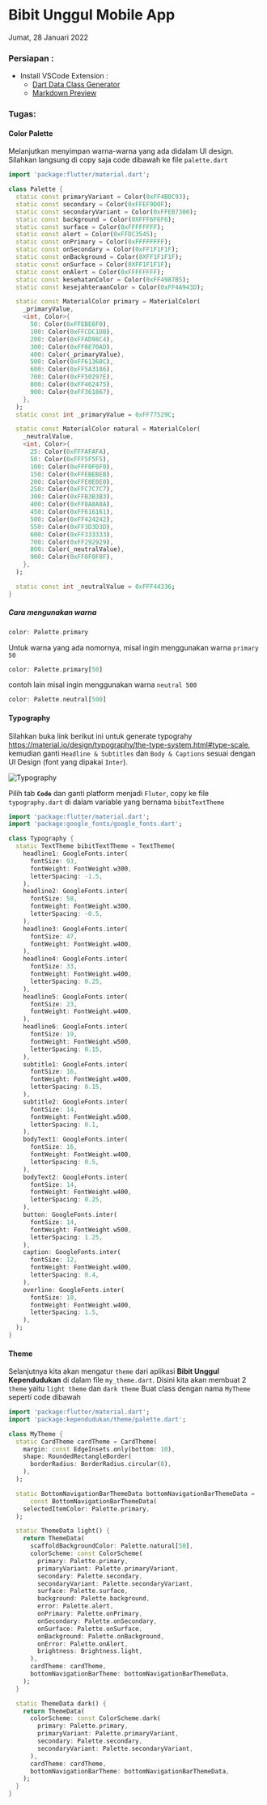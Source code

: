 # Bibit Unggul Mobile App 
Jumat, 28 Januari 2022

### Persiapan :
- Install VSCode Extension :
  - [Dart Data Class Generator](https://marketplace.visualstudio.com/items?itemName=BendixMa.dart-data-class-generator)
  - [Markdown Preview](https://marketplace.visualstudio.com/items?itemName=shd101wyy.markdown-preview-enhanced
)

### Tugas:

#### Color Palette
Melanjutkan menyimpan warna-warna yang ada didalam UI design.
Silahkan langsung di copy saja code dibawah ke file `palette.dart`

```dart
import 'package:flutter/material.dart';

class Palette {
  static const primaryVariant = Color(0xFF4B0C93);
  static const secondary = Color(0xFFEF9D0F);
  static const secondaryVariant = Color(0xFFEB7300);
  static const background = Color(0XFFF6F6F6);
  static const surface = Color(0xFFFFFFFF);
  static const alert = Color(0xFFDC3545);
  static const onPrimary = Color(0xFFFFFFFF);
  static const onSecondary = Color(0xFF1F1F1F);
  static const onBackground = Color(0XFF1F1F1F);
  static const onSurface = Color(0XFF1F1F1F);
  static const onAlert = Color(0xFFFFFFFF);
  static const kesehatanColor = Color(0xFF4987B5);
  static const kesejahteraanColor = Color(0xFF4A943D);

  static const MaterialColor primary = MaterialColor(
    _primaryValue,
    <int, Color>{
      50: Color(0xFFEBE6F0),
      100: Color(0xFFCDC1DB),
      200: Color(0xFFAD98C4),
      300: Color(0xFF8E70AD),
      400: Color(_primaryValue),
      500: Color(0xFF61368C),
      600: Color(0xFF5A3186),
      700: Color(0xFF50297E),
      800: Color(0xFF462475),
      900: Color(0xFF361867),
    },
  );
  static const int _primaryValue = 0xFF77529C;

  static const MaterialColor natural = MaterialColor(
    _neutralValue,
    <int, Color>{
      25: Color(0xFFFAFAFA),
      50: Color(0xFFF5F5F5),
      100: Color(0xFFF0F0F0),
      150: Color(0xFFEBEBEB),
      200: Color(0xFFE0E0E0),
      250: Color(0xFFC7C7C7),
      300: Color(0xFFB3B3B3),
      400: Color(0xFF8A8A8A),
      450: Color(0xFF616161),
      500: Color(0xFF424242),
      550: Color(0xFF3D3D3D),
      600: Color(0xFF333333),
      700: Color(0xFF292929),
      800: Color(_neutralValue),
      900: Color(0xFF0F0F0F),
    },
  );

  static const int _neutralValue = 0xFFF44336;
}
```

##### Cara mengunakan warna

```dart
color: Palette.primary
```

Untuk warna yang ada nomornya, misal ingin menggunakan warna `primary 50`
```dart
color: Palette.primary[50]
```

contoh lain misal ingin menggunakan warna `neutral 500`
```dart
color: Palette.neutral[500]
```

#### Typography
Silahkan buka link berikut ini untuk generate typograhy https://material.io/design/typography/the-type-system.html#type-scale, kemudian ganti `Headline & Subtitles` dan `Body & Captions` sesuai dengan UI Design (font yang dipakai `Inter`).

![Typography](/assets/task/typography.png)

Pilih tab **`Code`** dan ganti platform menjadi `Fluter`, copy ke file `typography.dart` di dalam variable yang bernama `bibitTextTheme`

```dart
import 'package:flutter/material.dart';
import 'package:google_fonts/google_fonts.dart';

class Typography {
  static TextTheme bibitTextTheme = TextTheme(
    headline1: GoogleFonts.inter(
      fontSize: 93,
      fontWeight: FontWeight.w300,
      letterSpacing: -1.5,
    ),
    headline2: GoogleFonts.inter(
      fontSize: 58,
      fontWeight: FontWeight.w300,
      letterSpacing: -0.5,
    ),
    headline3: GoogleFonts.inter(
      fontSize: 47,
      fontWeight: FontWeight.w400,
    ),
    headline4: GoogleFonts.inter(
      fontSize: 33,
      fontWeight: FontWeight.w400,
      letterSpacing: 0.25,
    ),
    headline5: GoogleFonts.inter(
      fontSize: 23,
      fontWeight: FontWeight.w400,
    ),
    headline6: GoogleFonts.inter(
      fontSize: 19,
      fontWeight: FontWeight.w500,
      letterSpacing: 0.15,
    ),
    subtitle1: GoogleFonts.inter(
      fontSize: 16,
      fontWeight: FontWeight.w400,
      letterSpacing: 0.15,
    ),
    subtitle2: GoogleFonts.inter(
      fontSize: 14,
      fontWeight: FontWeight.w500,
      letterSpacing: 0.1,
    ),
    bodyText1: GoogleFonts.inter(
      fontSize: 16,
      fontWeight: FontWeight.w400,
      letterSpacing: 0.5,
    ),
    bodyText2: GoogleFonts.inter(
      fontSize: 14,
      fontWeight: FontWeight.w400,
      letterSpacing: 0.25,
    ),
    button: GoogleFonts.inter(
      fontSize: 14,
      fontWeight: FontWeight.w500,
      letterSpacing: 1.25,
    ),
    caption: GoogleFonts.inter(
      fontSize: 12,
      fontWeight: FontWeight.w400,
      letterSpacing: 0.4,
    ),
    overline: GoogleFonts.inter(
      fontSize: 10,
      fontWeight: FontWeight.w400,
      letterSpacing: 1.5,
    ),
  );
}

```

#### Theme

Selanjutnya kita akan mengatur `theme` dari aplikasi **Bibit Unggul Kependudukan** di dalam file `my_theme.dart`. Disini kita akan membuat 2 `theme` yaitu `light theme` dan `dark theme`
Buat class dengan nama `MyTheme` seperti code dibawah 

```dart
import 'package:flutter/material.dart';
import 'package:kependudukan/theme/palette.dart';

class MyTheme {
  static CardTheme cardTheme = CardTheme(
    margin: const EdgeInsets.only(bottom: 10),
    shape: RoundedRectangleBorder(
      borderRadius: BorderRadius.circular(8),
    ),
  );

  static BottomNavigationBarThemeData bottomNavigationBarThemeData =
      const BottomNavigationBarThemeData(
    selectedItemColor: Palette.primary,
  );

  static ThemeData light() {
    return ThemeData(
      scaffoldBackgroundColor: Palette.natural[50],
      colorScheme: const ColorScheme(
        primary: Palette.primary,
        primaryVariant: Palette.primaryVariant,
        secondary: Palette.secondary,
        secondaryVariant: Palette.secondaryVariant,
        surface: Palette.surface,
        background: Palette.background,
        error: Palette.alert,
        onPrimary: Palette.onPrimary,
        onSecondary: Palette.onSecondary,
        onSurface: Palette.onSurface,
        onBackground: Palette.onBackground,
        onError: Palette.onAlert,
        brightness: Brightness.light,
      ),
      cardTheme: cardTheme,
      bottomNavigationBarTheme: bottomNavigationBarThemeData,
    );
  }

  static ThemeData dark() {
    return ThemeData(
      colorScheme: const ColorScheme.dark(
        primary: Palette.primary,
        primaryVariant: Palette.primaryVariant,
        secondary: Palette.secondary,
        secondaryVariant: Palette.secondaryVariant,
      ),
      cardTheme: cardTheme,
      bottomNavigationBarTheme: bottomNavigationBarThemeData,
    );
  }
}


```
